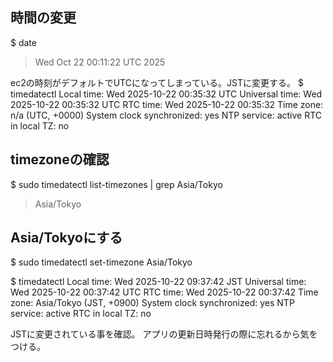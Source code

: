 ## 時間の変更
$ date
> Wed Oct 22 00:11:22 UTC 2025

ec2の時刻がデフォルトでUTCになってしまっている。JSTに変更する。
$ timedatectl
            Local time: Wed 2025-10-22 00:35:32 UTC
            Universal time: Wed 2025-10-22 00:35:32 UTC
            RTC time: Wed 2025-10-22 00:35:32
            Time zone: n/a (UTC, +0000)
System clock synchronized: yes
            NTP service: active
            RTC in local TZ: no

## timezoneの確認
$ sudo timedatectl list-timezones | grep Asia/Tokyo
> Asia/Tokyo

## Asia/Tokyoにする
$ sudo timedatectl set-timezone Asia/Tokyo

$ timedatectl
            Local time: Wed 2025-10-22 09:37:42 JST
            Universal time: Wed 2025-10-22 00:37:42 UTC
            RTC time: Wed 2025-10-22 00:37:42
            Time zone: Asia/Tokyo (JST, +0900)
System clock synchronized: yes
            NTP service: active
            RTC in local TZ: no

JSTに変更されている事を確認。
アプリの更新日時発行の際に忘れるから気をつける。
